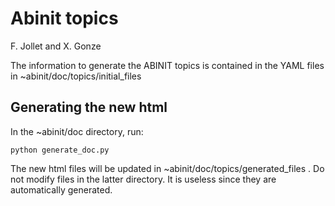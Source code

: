 Abinit topics
=============

F. Jollet and X. Gonze

The information to generate the ABINIT topics is contained in the YAML files in ~abinit/doc/topics/initial_files

## Generating the new html

In the ~abinit/doc directory, run:

    python generate_doc.py

The new html files will be updated in ~abinit/doc/topics/generated_files .
Do not modify files in the latter directory. It is useless since they are automatically generated.
